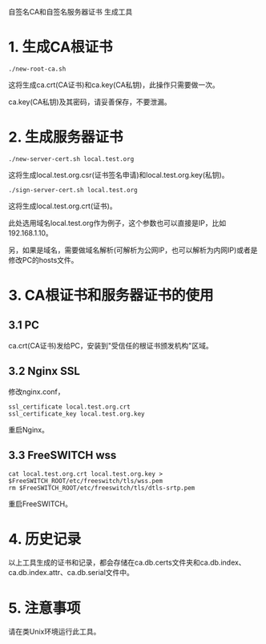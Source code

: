 自签名CA和自签名服务器证书 生成工具

# 1. 生成CA根证书

```
./new-root-ca.sh
```

这将生成ca.crt(CA证书)和ca.key(CA私钥)，此操作只需要做一次。

ca.key(CA私钥)及其密码，请妥善保存，不要泄漏。

# 2. 生成服务器证书

```
./new-server-cert.sh local.test.org
```

这将生成local.test.org.csr(证书签名申请)和local.test.org.key(私钥)。

```
./sign-server-cert.sh local.test.org
```

这将生成local.test.org.crt(证书)。

此处选用域名local.test.org作为例子，这个参数也可以直接是IP，比如192.168.1.10。

另，如果是域名，需要做域名解析(可解析为公网IP，也可以解析为内网IP)或者是修改PC的hosts文件。

# 3. CA根证书和服务器证书的使用

## 3.1 PC

ca.crt(CA证书)发给PC，安装到"受信任的根证书颁发机构"区域。

## 3.2 Nginx SSL

修改nginx.conf，

```
ssl_certificate local.test.org.crt
ssl_certificate_key local.test.org.key
```

重启Nginx。

## 3.3 FreeSWITCH wss

```
cat local.test.org.crt local.test.org.key > $FreeSWITCH_ROOT/etc/freeswitch/tls/wss.pem
rm $FreeSWITCH_ROOT/etc/freeswitch/tls/dtls-srtp.pem
```

重启FreeSWITCH。

# 4. 历史记录

以上工具生成的证书和记录，都会存储在ca.db.certs文件夹和ca.db.index、ca.db.index.attr、ca.db.serial文件中。

# 5. 注意事项

请在类Unix环境运行此工具。
